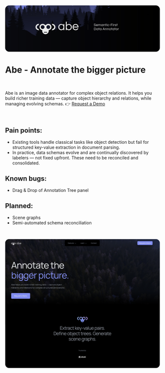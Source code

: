 ![Preview](./banner.png)

# Abe - Annotate the bigger picture

<br>

Abe is an image data annotator for complex object relations. It helps you build richer training data — capture object hierarchy and relations, while managing evolving schemas. 👉 [Request a Demo](https://abe-branding.vercel.app/)

<br>

## Pain points:
- Existing tools handle classical tasks like object detection but fail for structured key-value extraction in document parsing.
- In practice, data schemas evolve and are continually discovered by labelers — not fixed upfront. These need to be reconciled and consolidated.

## Known bugs:
- Drag & Drop of Annotation Tree panel

## Planned:
- Scene graphs
- Semi-automated schema reconciliation

<br>

![Preview](./site_preview_home.png)
